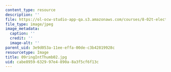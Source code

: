 ```yaml
---
content_type: resource
description: ''
file: https://ol-ocw-studio-app-qa.s3.amazonaws.com/courses/8-02t-electricity-and-magnetism-spring-2005/cabe8959632997e4890a8a3f5cf6f13c_09ringIntThumb02.jpg
file_type: image/jpeg
image_metadata:
  caption: ''
  credit: ''
  image-alt: ''
parent_uid: 3e9d053a-11ee-effa-00de-c3b42819928c
resourcetype: Image
title: 09ringIntThumb02.jpg
uid: cabe8959-6329-97e4-890a-8a3f5cf6f13c
---
```

